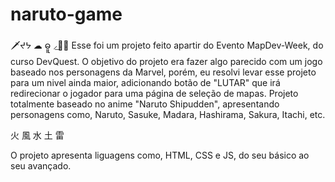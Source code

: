 # naruto-game
🗡️ᔪᔭ ☁ ဓူ ⸝͟ၑ︠
Esse foi um projeto feito apartir do Evento MapDev-Week, do curso DevQuest.
O objetivo do projeto era fazer algo parecido com um jogo baseado nos personagens da Marvel, 
porém, eu resolvi levar esse projeto para um nivel ainda maior,
adicionando botão de "LUTAR" que irá redirecionar o jogador
para uma página de seleção de mapas.
Projeto totalmente baseado no anime "Naruto Shipudden", 
apresentando personagens como, Naruto, Sasuke, Madara, Hashirama, Sakura, Itachi, etc.

火 風 水 土 雷

O projeto apresenta liguagens como, HTML, CSS e JS, do seu básico ao seu avançado.
